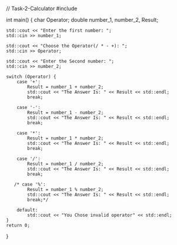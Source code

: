 // Task-2-Calculator
#include <iostream>

int main() 
{
    char Operator;
    double number_1, number_2, Result;
    
    std::cout << "Enter the first number: ";
    std::cin >> number_1;
    
    std::cout << "Choose the Operator(/ * - +): ";
    std::cin >> Operator;
    
    std::cout << "Enter the Second number: ";
    std::cin >> number_2;
    
    switch (Operator) {
        case '+':
            Result = number_1 + number_2;
            std::cout << "The Answer Is: " << Result << std::endl;
            break;
            
        case '-':
            Result = number_1 - number_2;
            std::cout << "The Answer Is: " << Result << std::endl;
            break;
            
        case '*':
            Result = number_1 * number_2;
            std::cout << "The Answer Is: " << Result << std::endl;
            break;
            
        case '/':
            Result = number_1 / number_2;
            std::cout << "The Answer Is: " << Result << std::endl;
            break;
            
       /* case '%':
            Result = number_1 % number_2;
            std::cout << "The Answer Is: " << Result << std::endl;
            break;*/
            
        default:
            std::cout << "You Chose invalid operator" << std::endl;
    }
    return 0;
}


